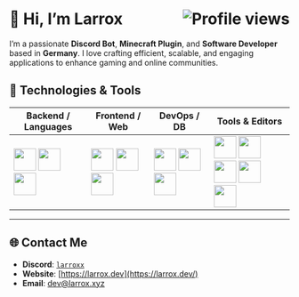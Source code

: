 

# 👋 Hi, I’m **Larrox** <img src="https://komarev.com/ghpvc/?username=copyandbuild&label=Profile%20views&color=0e75b6&style=for-the-badge" alt="Profile views" align="right" />

I’m a passionate **Discord Bot**, **Minecraft Plugin**, and **Software Developer** based in **Germany**. I love crafting efficient, scalable, and engaging applications to enhance gaming and online communities.

## 🔧 Technologies & Tools

| Backend / Languages | Frontend / Web | DevOps / DB | Tools & Editors |
|---------------------|----------------|-------------|------------------|
| <img src="https://skillicons.dev/icons?i=py" height="40" /> <img src="https://skillicons.dev/icons?i=java" height="40" /> <img src="https://skillicons.dev/icons?i=kotlin" height="40" /> | <img src="https://skillicons.dev/icons?i=html" height="40" /> <img src="https://skillicons.dev/icons?i=css" height="40" /> <img src="https://skillicons.dev/icons?i=js" height="40" /> | <img src="https://skillicons.dev/icons?i=sqlite" height="40" /> <img src="https://skillicons.dev/icons?i=git" height="40" /> <img src="https://skillicons.dev/icons?i=discordbots" height="40" /> | <img src="https://skillicons.dev/icons?i=idea" height="40" /> <img src="https://skillicons.dev/icons?i=pycharm" height="40" /> <img src="https://skillicons.dev/icons?i=rider" height="40" /> <img src="https://skillicons.dev/icons?i=webstorm" height="40" /> <img src="https://skillicons.dev/icons?i=vim" height="40" /> |

---

## 🌐 Contact Me

- **Discord**: [`larroxx`](https://discord.com/users/1143510845368832111)
- **Website**: [https://larrox.dev](https://larrox.dev/)
- **Email**: [dev@larrox.xyz](mailto:dev@larrox.xyz?subject=[GitHub]%20Hello%20World)
